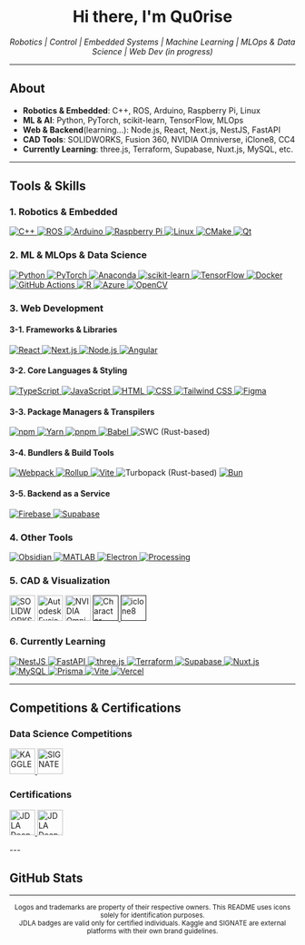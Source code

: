 <h1 align="center">Hi there, I'm Qu0rise</h1>

<p align="center">
  <em>
    Robotics | Control | Embedded Systems | Machine Learning | MLOps & Data Science | 
    Web Dev (in progress)
  </em>
</p>

---
<!-- ![](./profile-3d-contrib/profile-night-green.svg) -->


## About
- **Robotics & Embedded**: C++, ROS, Arduino, Raspberry Pi, Linux  
- **ML & AI**: Python, PyTorch, scikit-learn, TensorFlow, MLOps  
- **Web & Backend**(learning...): Node.js, React, Next.js, NestJS, FastAPI  
- **CAD Tools**: SOLIDWORKS, Fusion 360, NVIDIA Omniverse, iClone8, CC4  
- **Currently Learning**: three.js, Terraform, Supabase, Nuxt.js, MySQL, etc.

---

## Tools & Skills

### 1. Robotics & Embedded
<p align="left">
  <a href="https://www.cplusplus.com/" target="_blank" rel="noopener noreferrer">
    <img src="https://skillicons.dev/icons?i=cpp" alt="C++" />
  </a>
  <a href="https://www.ros.org/" target="_blank" rel="noopener noreferrer">
    <img src="https://skillicons.dev/icons?i=ros" alt="ROS" />
  </a>
  <a href="https://www.arduino.cc/" target="_blank" rel="noopener noreferrer">
    <img src="https://skillicons.dev/icons?i=arduino" alt="Arduino" />
  </a>
  <a href="https://www.raspberrypi.org/" target="_blank" rel="noopener noreferrer">
    <img src="https://skillicons.dev/icons?i=raspberrypi" alt="Raspberry Pi" />
  </a>
  <a href="https://www.linux.org/" target="_blank" rel="noopener noreferrer">
    <img src="https://skillicons.dev/icons?i=linux" alt="Linux" />
  </a>
  <a href="https://cmake.org/" target="_blank" rel="noopener noreferrer">
    <img src="https://skillicons.dev/icons?i=cmake" alt="CMake" />
  </a>
  <a href="https://www.qt.io/" target="_blank" rel="noopener noreferrer">
    <img src="https://skillicons.dev/icons?i=qt" alt="Qt" />
  </a>
</p>

### 2. ML & MLOps & Data Science
<p align="left">
  <a href="https://www.python.org/" target="_blank" rel="noopener noreferrer">
    <img src="https://skillicons.dev/icons?i=python" alt="Python" />
  </a>
  <a href="https://pytorch.org/" target="_blank" rel="noopener noreferrer">
    <img src="https://skillicons.dev/icons?i=pytorch" alt="PyTorch" />
  </a>
  <a href="https://www.anaconda.com/" target="_blank" rel="noopener noreferrer">
    <img src="https://skillicons.dev/icons?i=anaconda" alt="Anaconda" />
  </a>
  <a href="https://scikit-learn.org/" target="_blank" rel="noopener noreferrer">
    <img src="https://skillicons.dev/icons?i=sklearn" alt="scikit-learn" />
  </a>
  <a href="https://www.tensorflow.org/" target="_blank" rel="noopener noreferrer">
    <img src="https://skillicons.dev/icons?i=tensorflow" alt="TensorFlow" />
  </a>
  <a href="https://www.docker.com/" target="_blank" rel="noopener noreferrer">
    <img src="https://skillicons.dev/icons?i=docker" alt="Docker" />
  </a>
  <a href="https://github.com/features/actions" target="_blank" rel="noopener noreferrer">
    <img src="https://skillicons.dev/icons?i=githubactions" alt="GitHub Actions" />
  </a>
  <a href="https://www.r-project.org/" target="_blank" rel="noopener noreferrer">
    <img src="https://skillicons.dev/icons?i=r" alt="R" />
  </a>
  <a href="https://azure.microsoft.com/" target="_blank" rel="noopener noreferrer">
    <img src="https://skillicons.dev/icons?i=azure" alt="Azure" />
  </a>
  <a href="https://opencv.org/" target="_blank" rel="noopener noreferrer">
    <img src="https://skillicons.dev/icons?i=opencv" alt="OpenCV" />
  </a>
</p>

### 3. Web Development

#### 3-1. Frameworks & Libraries
<p align="left">
  <a href="https://react.dev/" target="_blank" rel="noopener noreferrer">
    <img src="https://skillicons.dev/icons?i=react" alt="React" />
  </a>
  <a href="https://nextjs.org/" target="_blank" rel="noopener noreferrer">
    <img src="https://skillicons.dev/icons?i=nextjs" alt="Next.js" />
  </a>
  <a href="https://nodejs.org/" target="_blank" rel="noopener noreferrer">
    <img src="https://skillicons.dev/icons?i=nodejs" alt="Node.js" />
  </a>
  <a href="https://angular.io/" target="_blank" rel="noopener noreferrer">
    <img src="https://skillicons.dev/icons?i=angular" alt="Angular" />
  </a>
</p>

#### 3-2. Core Languages & Styling
<p align="left">
  <a href="https://www.typescriptlang.org/" target="_blank" rel="noopener noreferrer">
    <img src="https://skillicons.dev/icons?i=ts" alt="TypeScript" />
  </a>
  <a href="https://developer.mozilla.org/en-US/docs/Web/JavaScript" target="_blank" rel="noopener noreferrer">
    <img src="https://skillicons.dev/icons?i=js" alt="JavaScript" />
  </a>
  <a href="https://html.spec.whatwg.org/" target="_blank" rel="noopener noreferrer">
    <img src="https://skillicons.dev/icons?i=html" alt="HTML" />
  </a>
  <a href="https://developer.mozilla.org/en-US/docs/Web/CSS" target="_blank" rel="noopener noreferrer">
    <img src="https://skillicons.dev/icons?i=css" alt="CSS" />
  </a>
  <a href="https://tailwindcss.com/" target="_blank" rel="noopener noreferrer">
    <img src="https://skillicons.dev/icons?i=tailwind" alt="Tailwind CSS" />
  </a>
  <a href="https://www.figma.com/" target="_blank" rel="noopener noreferrer">
    <img src="https://skillicons.dev/icons?i=figma" alt="Figma" />
  </a>
</p>

#### 3-3. Package Managers & Transpilers
<p align="left">
  <!-- Package Managers -->
  <a href="https://www.npmjs.com/" target="_blank" rel="noopener noreferrer">
    <img src="https://skillicons.dev/icons?i=npm" alt="npm" />
  </a>
  <a href="https://yarnpkg.com/" target="_blank" rel="noopener noreferrer">
    <img src="https://skillicons.dev/icons?i=yarn" alt="Yarn" />
  </a>
  <a href="https://pnpm.io/" target="_blank" rel="noopener noreferrer">
    <img src="https://skillicons.dev/icons?i=pnpm" alt="pnpm" />
  </a>

  <!-- Transpilers -->
  <a href="https://babeljs.io/" target="_blank" rel="noopener noreferrer">
    <img src="https://skillicons.dev/icons?i=babel" alt="Babel" />
  </a>
  <img src="https://skillicons.dev/icons?i=rust" alt="SWC (Rust-based)" title="SWC (Rust-based)" />
</p>

#### 3-4. Bundlers & Build Tools
<p align="left">
  <a href="https://webpack.js.org/" target="_blank" rel="noopener noreferrer">
    <img src="https://skillicons.dev/icons?i=webpack" alt="Webpack" />
  </a>
  <a href="https://rollupjs.org/" target="_blank" rel="noopener noreferrer">
    <img src="https://skillicons.dev/icons?i=rollupjs" alt="Rollup" />
  </a>
  <a href="https://vitejs.dev/" target="_blank" rel="noopener noreferrer">
    <img src="https://skillicons.dev/icons?i=vite" alt="Vite" />
  </a>
  <img src="https://skillicons.dev/icons?i=rust" alt="Turbopack (Rust-based)" title="Turbopack (Rust-based)" />
  <a href="https://bun.sh/" target="_blank" rel="noopener noreferrer">
    <img src="https://skillicons.dev/icons?i=bun" alt="Bun" />
  </a>
</p>

#### 3-5. Backend as a Service
<p align="left">
  <a href="https://firebase.google.com/" target="_blank" rel="noopener noreferrer">
    <img src="https://skillicons.dev/icons?i=firebase" alt="Firebase" />
  </a>
  <a href="https://supabase.com/" target="_blank" rel="noopener noreferrer">
    <img src="https://skillicons.dev/icons?i=supabase" alt="Supabase" />
  </a>
</p>


### 4. Other Tools
<p align="left">
  <a href="https://obsidian.md/" target="_blank" rel="noopener noreferrer">
    <img src="https://skillicons.dev/icons?i=obsidian" alt="Obsidian" />
  </a>
  <a href="https://www.mathworks.com/products/matlab.html" target="_blank" rel="noopener noreferrer">
    <img src="https://skillicons.dev/icons?i=matlab" alt="MATLAB" />
  </a>
  <a href="https://www.electronjs.org/" target="_blank" rel="noopener noreferrer">
    <img src="https://skillicons.dev/icons?i=electron" alt="Electron" />
  </a>
  <a href="https://processing.org/" target="_blank" rel="noopener noreferrer">
    <img src="https://skillicons.dev/icons?i=processing" alt="Processing" />
  </a>
</p>


### 5. CAD & Visualization
<p>
  <img src="https://cdn.simpleicons.org/dassaultsystemes/005386" width="45" alt="SOLIDWORKS" />
  <img src="https://cdn.simpleicons.org/autodesk/0696D7" width="45" alt="Autodesk Fusion 360" />
  <img src="https://cdn.simpleicons.org/nvidia/76B900" width="45" alt="NVIDIA Omniverse" />
  <a href="" target="_blank" rel="noopener noreferrer">
    <img 
      src="https://github.com/user-attachments/assets/f1fbd811-3e3b-4b01-9487-37ff826b8210"
      width="45" 
      alt="Charactor Creator"
    />
  </a>
  <a href="" target="_blank" rel="noopener noreferrer">
    <img 
      src="https://github.com/user-attachments/assets/2cc59a4c-6d68-422d-927a-f986444198a4"
      width="45" 
      alt="iclone8"
    />
  </a>
</p>

### 6. Currently Learning
<p align="left">
  <a href="https://nestjs.com/" target="_blank" rel="noopener noreferrer">
    <img src="https://skillicons.dev/icons?i=nestjs" alt="NestJS" />
  </a>
  <a href="https://fastapi.tiangolo.com/" target="_blank" rel="noopener noreferrer">
    <img src="https://skillicons.dev/icons?i=fastapi" alt="FastAPI" />
  </a>
  <a href="https://threejs.org/" target="_blank" rel="noopener noreferrer">
    <img src="https://skillicons.dev/icons?i=threejs" alt="three.js" />
  </a>
  <a href="https://www.terraform.io/" target="_blank" rel="noopener noreferrer">
    <img src="https://skillicons.dev/icons?i=terraform" alt="Terraform" />
  </a>
  <a href="https://supabase.com/" target="_blank" rel="noopener noreferrer">
    <img src="https://skillicons.dev/icons?i=supabase" alt="Supabase" />
  </a>
  <a href="https://nuxtjs.org/" target="_blank" rel="noopener noreferrer">
    <img src="https://skillicons.dev/icons?i=nuxtjs" alt="Nuxt.js" />
  </a>
  <a href="https://www.mysql.com/" target="_blank" rel="noopener noreferrer">
    <img src="https://skillicons.dev/icons?i=mysql" alt="MySQL" />
  </a>
  <a href="https://www.prisma.io/" target="_blank" rel="noopener noreferrer">
    <img src="https://skillicons.dev/icons?i=prisma" alt="Prisma" />
  </a>
  <a href="https://vitejs.dev/" target="_blank" rel="noopener noreferrer">
    <img src="https://skillicons.dev/icons?i=vite" alt="Vite" />
  </a>
  <a href="https://vercel.com/" target="_blank" rel="noopener noreferrer">
    <img src="https://skillicons.dev/icons?i=vercel" alt="Vercel" />
  </a>
</p>


---

## Competitions & Certifications

### Data Science Competitions
<p>
  <a href="https://www.kaggle.com/" target="_blank" rel="noopener noreferrer">
    <img 
      src="https://cdn.simpleicons.org/kaggle/20BEFF"
      width="45" 
      alt="KAGGLE"
    />
  </a>
  <a href="https://signate.jp/" target="_blank" rel="noopener noreferrer">
    <img 
      src="https://github.com/user-attachments/assets/7f957092-4194-48be-be1e-59d07e387aa1"
      width="45" 
      alt="SIGNATE"
    />
  </a>
</p>

### Certifications
<p>
  <a href="https://www.jdla.org/" target="_blank" rel="noopener noreferrer">
    <img 
      src="https://github.com/user-attachments/assets/e26514ae-b836-4fa8-9033-d9f99139b2d5"
      width="45" 
      alt="JDLA Deep Learning for GENERAL 2023 #3"
    />
  </a>
  <a href="https://www.jdla.org/" target="_blank" rel="noopener noreferrer">
    <img 
      src="https://github.com/user-attachments/assets/713a9f4c-8f78-446a-9e07-66a9d647f729"
      width="45" 
      alt="JDLA Deep Learning for ENGINEER 2024 #1"
    />
  </a>
</p>
---

## GitHub Stats

<p align="center"> 
<!--   <img alt="Top Langs" height="230px" src="https://github-readme-stats.vercel.app/api/top-langs/?username=Qu0rise&layout=compact&show_icons=true&theme=onedark" /> -->
<!--   <img alt="github stats" height="230px" src="https://github-readme-stats.vercel.app/api?username=Qu0rise&theme=onedark&show_icons=true" /> -->
</p>

---

<p align="center">
  <sub>
    Logos and trademarks are property of their respective owners. This README uses icons solely for identification purposes.<br/>
    JDLA badges are valid only for certified individuals. Kaggle and SIGNATE are external platforms with their own brand guidelines.
  </sub>
</p>
